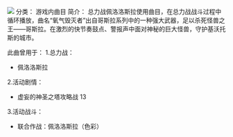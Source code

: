 ![](//static.kivo.wiki/images/music/cover/nei7itOn9uRkSZ9rLr2gkMIEWVwlYeSt.png)
分类： 游戏内曲目
简介：
总力战佩洛洛斯拉使用曲目，在总力战战斗过程中循环播放，曲名“氧气毁灭者”出自哥斯拉系列中的一种强大武器，足以杀死怪兽之王——哥斯拉。在激烈的快节奏鼓点、警报声中面对神秘的巨大怪兽，守护基沃托斯的城市。

此曲曾用于：
1.总力战：
 - 佩洛洛斯拉

2.活动剧情：
 - 虚妄的神圣之塔攻略战 13

3.活动战斗：
 - 联合作战：佩洛洛斯拉（色彩）
